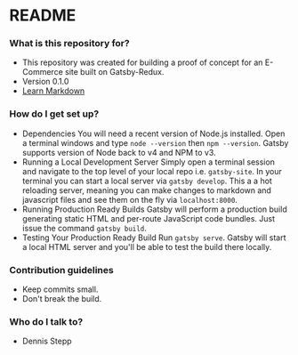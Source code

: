 # README #

### What is this repository for? ###

* This repository was created for building a proof of concept for an E-Commerce site built on Gatsby-Redux.
* Version 0.1.0
* [Learn Markdown](https://bitbucket.org/tutorials/markdowndemo)

### How do I get set up? ###

* Dependencies
You will need a recent version of Node.js installed. Open a terminal windows and type ````node --version```` then ````npm --version````. Gatsby supports version of Node back to v4 and NPM to v3.
* Running a Local Development Server
Simply open a terminal session and navigate to the top level of your local repo i.e. ````gatsby-site````. In your terminal you can start a local server via ````gatsby develop````. This a a hot reloading server, meaning you can make changes to markdown and javascript files and see them on the fly via ````localhost:8000````.
* Running Production Ready Builds
Gatsby will perform a production build generating static HTML and per-route JavaScript code bundles. Just issue the command ````gatsby build````.
* Testing Your Production Ready Build
Run ````gatsby serve````. Gatsby will start a local HTML server and you'll be able to test the build there locally.


### Contribution guidelines ###

* Keep commits small. 
* Don't break the build.

### Who do I talk to? ###

* Dennis Stepp